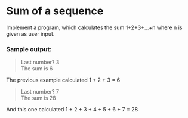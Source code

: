 # Sum of a sequence
Implement a program, which calculates the sum 1+2+3+...+n where n is given as user input.

### Sample output:
>Last number? 3 <br>
The sum is 6

The previous example calculated 1 + 2 + 3 = 6

> Last number? 7 <br>
The sum is 28

And this one calculated 1 + 2 + 3 + 4 + 5 + 6 + 7 = 28